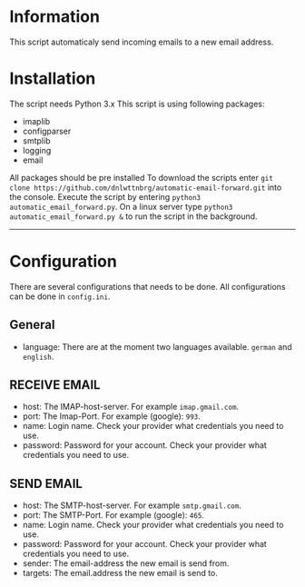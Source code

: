 # Information
This script automaticaly send incoming emails to a new email address.

# Installation
The script needs Python 3.x
This script is using following packages:

- imaplib <br>
- configparser <br>
- smtplib <br>
- logging <br>
- email <br>


All packages should be pre installed
To download the scripts enter `git clone https://github.com/dnlwttnbrg/automatic-email-forward.git` into the console.
Execute the script by entering `python3 automatic_email_forward.py`. On a linux server type `python3 automatic_email_forward.py &` to run the script in the background.



------------

# Configuration
There are several configurations that needs to be done. All configurations can be done in `config.ini`. <br>
## General
- language: There are at the moment two languages available. `german` and `english`.
## RECEIVE EMAIL
- host: The IMAP-host-server. For example `imap.gmail.com`.<br>
- port: The Imap-Port. For example (google): `993`.<br>
- name: Login name. Check your provider what credentials you need to use.<br>
- password: Password for your account. Check your provider what credentials you need to use.<br>
## SEND EMAIL
- host: The SMTP-host-server. For example `smtp.gmail.com`.<br>
- port: The SMTP-Port. For example (google): `465`.<br>
- name: Login name. Check your provider what credentials you need to use.<br>
- password: Password for your account. Check your provider what credentials you need to use.<br>
- sender: The email-address the new email is send from. <br>
- targets: The email.address the new email is send to.


